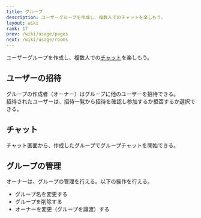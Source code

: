 ```yaml
---
title: グループ
description: ユーザーグループを作成し、複数人でのチャットを楽しもう。
layout: wiki
rank: 17
prev: /wiki/usage/pages
next: /wiki/usage/rooms
---
```

ユーザーグループを作成し、複数人での[チャット](messaging)を楽しもう。

## ユーザーの招待
グループの作成者（オーナー）はグループに他のユーザーを招待できる。  
招待されたユーザーは、招待一覧から招待を確認し参加するか拒否するか選択できる。

## チャット
チャット画面から、作成したグループでグループチャットを開始できる。

## グループの管理
オーナーは、グループの管理を行える。以下の操作を行える。

- グループ名を変更する
- グループを削除する
- オーナーを変更（グループを譲渡）する
